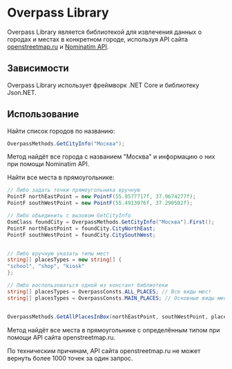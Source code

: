 ﻿# Overpass Library
Overpass Library является библиотекой для извлечения данных о городах и местах в конкретном городе, используя API сайта [openstreetmap.ru](https://openstreetmap.ru/) и [Nominatim API](https://nominatim.org/).

## Зависимости
Overpass Library использует фреймворк .NET Core и библиотеку Json.NET.

## Использование
Найти список городов по названию:
```c#
OverpassMethods.GetCityInfo("Москва");
```
Метод найдёт все города с названием "Москва" и информацию о них при помощи Nominatim API.

Найти все места в прямоугольнике:
```c#
// Либо задать точки прямоугольника вручную
PointF northEastPoint = new PointF(55.9577717f, 37.9674277f);
PointF southWestPoint = new PointF(55.4913076f, 37.290502f);

// Либо объединить с вызовом GetCityInfo
OsmClass foundCity = OverpassMethods.GetCityInfo("Москва").First();
PointF northEastPoint = foundCity.CityNorthEast;
PointF southWestPoint = foundCity.CitySouthWest;


// Либо вручную указать типы мест
string[] placesTypes = new string[] {
"school", "shop", "kiosk"
};

// Либо воспользоваться одной из констант библиотеки
string[] placesTypes = OverpassConsts.ALL_PLACES; // Все виды мест
string[] placesTypes = OverpassConsts.MAIN_PLACES; // Основные виды мест


OverpassMethods.GetAllPlacesInBox(northEastPoint, southWestPoint, placesTypes);
```
Метод найдёт все места в прямоугольнике с определённым типом при помощи API сайта openstreetmap.ru.

По техническим причинам, API сайта openstreetmap.ru не может вернуть более 1000 точек за один запрос.